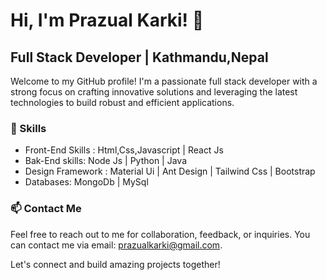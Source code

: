 # Hi, I'm Prazual Karki! 👋
## Full Stack Developer | Kathmandu,Nepal

Welcome to my GitHub profile! I'm a passionate full stack developer with a strong focus on crafting innovative solutions and leveraging the latest technologies to build robust and efficient applications.

### 🔧 Skills
- Front-End Skills :   Html,Css,Javascript | React Js 
- Bak-End skills:    Node Js | Python | Java
- Design Framework :  Material Ui | Ant Design | Tailwind Css | Bootstrap
- Databases:  MongoDb | MySql

<!--
### 💼 Projects
Here are a few highlights from my portfolio:

- [Project 1](link): Short description of the project and its technologies.
- [Project 2](link): Short description of the project and its technologies.
- [Project 3](link): Short description of the project and its technologies.

### 🌱 Experience
I have worked with various clients and companies, developing full stack solutions. Here are a few notable experiences:

- Company 1: Role, duration, and achievements.
- Company 2: Role, duration, and achievements.

### 🎓 Education
- [Degree or Certification](institution): Brief description and year of completion.
- [Online Course](platform): Brief description and year of completion.

### ✍️ Technical Blog
I enjoy sharing my knowledge and insights on full stack development. You can find articles and tutorials on my technical blog: [Blog Name](link).
-->
### 📫 Contact Me
Feel free to reach out to me for collaboration, feedback, or inquiries. You can contact me via email: prazualkarki@gmail.com.

Let's connect and build amazing projects together!

<!--
**Prazual-Karki/Prazual-Karki** is a ✨ _special_ ✨ repository because its `README.md` (this file) appears on your GitHub profile.

Here are some ideas to get you started:

- 🔭 I’m currently working on ...
- 🌱 I’m currently learning ...
- 👯 I’m looking to collaborate on ...
- 🤔 I’m looking for help with ...
- 💬 Ask me about ...
- 📫 How to reach me: ...
- 😄 Pronouns: ...
- ⚡ Fun fact: ...
-->
